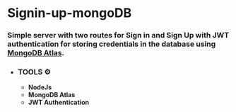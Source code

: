 # Signin-up-mongoDB

### Simple server with two routes for Sign in and Sign Up with JWT authentication for storing credentials in the database using [**MongoDB Atlas**](https://www.mongodb.com/atlas/database).

* ### **TOOLS ⚙️**
   * **NodeJs**
   * **MongoDB Atlas**
   * **JWT Authentication**




